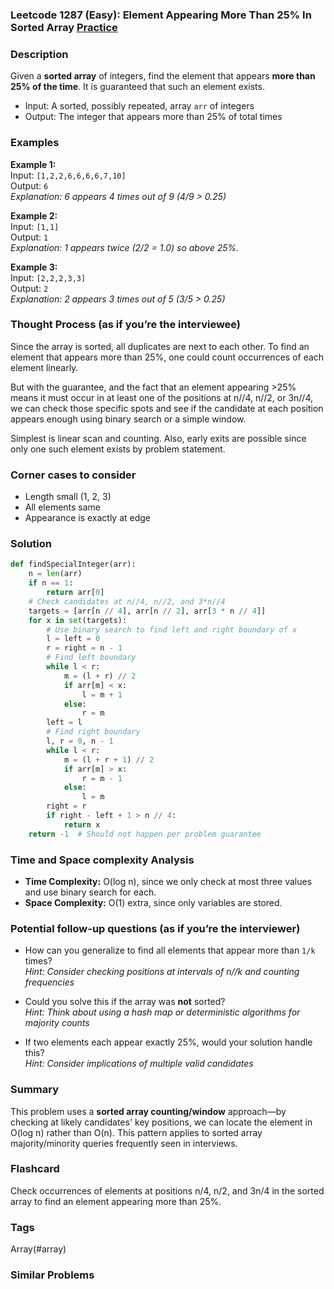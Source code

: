 ### Leetcode 1287 (Easy): Element Appearing More Than 25% In Sorted Array [Practice](https://leetcode.com/problems/element-appearing-more-than-25-in-sorted-array)

### Description  
Given a **sorted array** of integers, find the element that appears **more than 25% of the time**. It is guaranteed that such an element exists.
- Input: A sorted, possibly repeated, array `arr` of integers
- Output: The integer that appears more than 25% of total times

### Examples  

**Example 1:**  
Input: `[1,2,2,6,6,6,6,7,10]`  
Output: `6`  
*Explanation: 6 appears 4 times out of 9 (4/9 > 0.25)*

**Example 2:**  
Input: `[1,1]`  
Output: `1`  
*Explanation: 1 appears twice (2/2 = 1.0) so above 25%.*

**Example 3:**  
Input: `[2,2,2,3,3]`  
Output: `2`  
*Explanation: 2 appears 3 times out of 5 (3/5 > 0.25)*

### Thought Process (as if you’re the interviewee)  
Since the array is sorted, all duplicates are next to each other. To find an element that appears more than 25%, one could count occurrences of each element linearly.

But with the guarantee, and the fact that an element appearing >25% means it must occur in at least one of the positions at n//4, n//2, or 3n//4, we can check those specific spots and see if the candidate at each position appears enough using binary search or a simple window.

Simplest is linear scan and counting. Also, early exits are possible since only one such element exists by problem statement.

### Corner cases to consider  
- Length small (1, 2, 3)
- All elements same
- Appearance is exactly at edge

### Solution

```python
def findSpecialInteger(arr):
    n = len(arr)
    if n == 1:
        return arr[0]
    # Check candidates at n//4, n//2, and 3*n//4
    targets = [arr[n // 4], arr[n // 2], arr[3 * n // 4]]
    for x in set(targets):
        # Use binary search to find left and right boundary of x
        l = left = 0
        r = right = n - 1
        # Find left boundary
        while l < r:
            m = (l + r) // 2
            if arr[m] < x:
                l = m + 1
            else:
                r = m
        left = l
        # Find right boundary
        l, r = 0, n - 1
        while l < r:
            m = (l + r + 1) // 2
            if arr[m] > x:
                r = m - 1
            else:
                l = m
        right = r
        if right - left + 1 > n // 4:
            return x
    return -1  # Should not happen per problem guarantee
```

### Time and Space complexity Analysis  

- **Time Complexity:** O(log n), since we only check at most three values and use binary search for each.
- **Space Complexity:** O(1) extra, since only variables are stored.

### Potential follow-up questions (as if you’re the interviewer)  

- How can you generalize to find all elements that appear more than `1/k` times?  
  *Hint: Consider checking positions at intervals of n//k and counting frequencies*

- Could you solve this if the array was **not** sorted?  
  *Hint: Think about using a hash map or deterministic algorithms for majority counts*

- If two elements each appear exactly 25%, would your solution handle this?  
  *Hint: Consider implications of multiple valid candidates*

### Summary
This problem uses a **sorted array counting/window** approach—by checking at likely candidates' key positions, we can locate the element in O(log n) rather than O(n). This pattern applies to sorted array majority/minority queries frequently seen in interviews.


### Flashcard
Check occurrences of elements at positions n/4, n/2, and 3n/4 in the sorted array to find an element appearing more than 25%.

### Tags
Array(#array)

### Similar Problems
